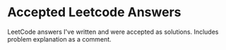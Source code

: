 # Accepted Leetcode Answers

LeetCode answers I've written and were accepted as solutions. Includes problem explanation as a comment.
